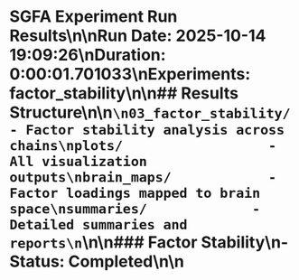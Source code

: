 # SGFA Experiment Run Results\n\n**Run Date:** 2025-10-14 19:09:26\n**Duration:** 0:00:01.701033\n**Experiments:** factor_stability\n\n## Results Structure\n\n```\n03_factor_stability/        - Factor stability analysis across chains\nplots/                  - All visualization outputs\nbrain_maps/            - Factor loadings mapped to brain space\nsummaries/             - Detailed summaries and reports\n```\n\n### Factor Stability\n- Status: Completed\n\n